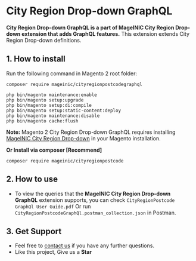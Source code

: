 # City Region Drop-down GraphQL

**City Region Drop-down GraphQL is a part of MageINIC City Region Drop-down extension that adds GraphQL features.** This extension extends City Region Drop-down definitions.

## 1. How to install

Run the following command in Magento 2 root folder:

```
composer require mageinic/cityregionpostcodegraphql

php bin/magento maintenance:enable
php bin/magento setup:upgrade
php bin/magento setup:di:compile
php bin/magento setup:static-content:deploy
php bin/magento maintenance:disable
php bin/magento cache:flush
```

**Note:**
Magento 2 City Region Drop-down GraphQL requires installing [MageINIC City Region Drop-down](https://github.com/mageinic/City-Region-Drop-Down-GraphQl) in your Magento installation.

**Or Install via composer [Recommend]**
```
composer require mageinic/cityregionpostcode
```

## 2. How to use

- To view the queries that the **MageINIC City Region Drop-down GraphQL** extension supports, you can check `CityRegionPostcode GraphQl User Guide.pdf` Or run `CityRegionPostcodeGraphQl.postman_collection.json` in Postman.

## 3. Get Support

- Feel free to [contact us](https://www.mageinic.com/contact.html) if you have any further questions.
- Like this project, Give us a **Star**
